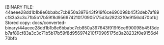 [BINARY FILE: 44aeee28dd1b1b8e6bbabc7cb850a397643f919f6ce690098b45f3deb7af89cf83a3c3c71b5b17b59f8d956974210f70905175d3a28232f0e9156d470bfb]
Stored copy: docs/converted-binary/44aeee28dd1b1b8e6bbabc7cb850a397643f919f6ce690098b45f3deb7af89cf83a3c3c71b5b17b59f8d956974210f70905175d3a28232f0e9156d470bfb
